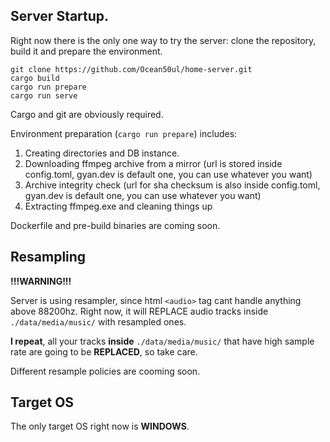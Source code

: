 ## Server Startup.

Right now there is the only one way to try the server: clone the repository, build it and prepare the environment.

```
git clone https://github.com/Ocean50ul/home-server.git
cargo build
cargo run prepare
cargo run serve
```

Cargo and git are obviously required.

Environment preparation (`cargo run prepare`) includes:
1. Creating directories and DB instance.
2. Downloading ffmpeg archive from a mirror (url is stored inside config.toml, gyan.dev is default one, you can use whatever you want)
3. Archive integrity check (url for sha checksum is also inside config.toml, gyan.dev is default one, you can use whatever you want)
4. Extracting ffmpeg.exe and cleaning things up

Dockerfile and pre-build binaries are coming soon.

## Resampling

**!!!WARNING!!!**

Server is using resampler, since html `<audio>` tag cant handle anything above 88200hz. Right now, it will REPLACE audio tracks inside `./data/media/music/` with resampled ones. 

**I repeat**, all your tracks **inside** `./data/media/music/` that have high sample rate are going to be **REPLACED**, so take care.

Different resample policies are cooming soon.

## Target OS

The only target OS right now is **WINDOWS**. 
